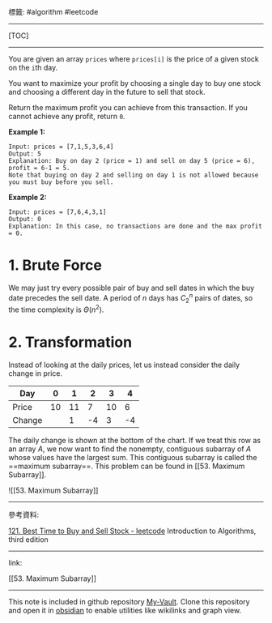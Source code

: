 標籤: #algorithm #leetcode 

---

[TOC]

---

You are given an array `prices` where `prices[i]` is the price of a given stock on the `i`th day.

You want to maximize your profit by choosing a single day to buy one stock and choosing a different day in the future to sell that stock.

Return the maximum profit you can achieve from this transaction. If you cannot achieve any profit, return `0`.

**Example 1:**

```
Input: prices = [7,1,5,3,6,4]
Output: 5
Explanation: Buy on day 2 (price = 1) and sell on day 5 (price = 6), profit = 6-1 = 5.
Note that buying on day 2 and selling on day 1 is not allowed because you must buy before you sell.
```

**Example 2:**
```
Input: prices = [7,6,4,3,1]
Output: 0
Explanation: In this case, no transactions are done and the max profit = 0.
```

# 1. Brute Force

We may just try every possible pair of buy and sell dates in which the buy date precedes the sell date. A period of $n$ days has $C^n_2$ pairs of dates, so the time complexity is $\Theta(n^2)$.

# 2. Transformation

Instead of looking at the daily prices, let us instead consider the daily change in price. 

| Day    | 0   | 1   | 2   | 3   | 4   |
| ------ | --- | --- | --- | --- | --- |
| Price  | 10  | 11  | 7   | 10  | 6   |
| Change |     | 1   | -4  | 3   | -4  | 

The daily change is shown at the bottom of the chart. If we treat this row as an array $A$, we now want to find the nonempty, contiguous subarray of $A$ whose values have the largest sum. This contiguous subarray is called the ==maximum subarray==. This problem can be found in [[53. Maximum Subarray]].

![[53. Maximum Subarray]]

---

參考資料:

[121. Best Time to Buy and Sell Stock - leetcode](https://leetcode.com/problems/best-time-to-buy-and-sell-stock/)
Introduction to Algorithms, third edition

---

link:

[[53. Maximum Subarray]]

---

This note is included in github repository [My-Vault](https://github.com/LittleD3092/My-Vault.git). Clone this repository and open it in [obsidian](https://obsidian.md/) to enable utilities like wikilinks and graph view.